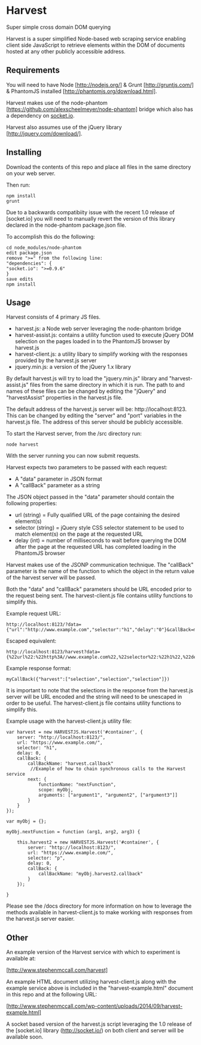 Harvest
=======

Super simple cross domain DOM querying

Harvest is a super simplified Node-based web scraping service enabling client side JavaScript to retrieve elements within the DOM of documents hosted at any other publicly accessible address.


Requirements
------------
You will need to have Node [http://nodejs.org/] & Grunt [http://gruntjs.com/] & PhantomJS installed [http://phantomjs.org/download.html].

Harvest makes use of the node-phantom [https://github.com/alexscheelmeyer/node-phantom] bridge which also has a dependency on [socket.io](http://socket.io/).

Harvest also assumes use of the jQuery library [http://jquery.com/download/].

Installing
----------

Download the contents of this repo and place all files in the same directory on your web server.

Then run:

    npm install
    grunt

Due to a backwards compatibiity issue with the recent 1.0 release of [socket.io] you will need to manually revert the version of this library declared in the node-phantom package.json file.

To accomplish this do the following:

    cd node_modules/node-phantom
    edit package.json
    remove ">=" from the following line:
    "dependencies": {
    "socket.io": ">=0.9.6"
    }
    save edits
    npm install


Usage
------------

Harvest consists of 4 primary JS files.

  - harvest.js: a Node web server leveraging the node-phantom bridge
  - harvest-assist.js: contains a utility function used to execute jQuery DOM selection on the pages loaded in to the PhantomJS browser by harvest.js
  - harvest-client.js: a utility libary to simplify working with the responses provided by the harvest.js server
  - jquery.min.js: a version of the jQuery 1.x library

By default harvest.js will try to load the "jquery.min.js" library and "harvest-assist.js" files from the same directory in which it is run.  The path to and names of these files can be changed by editing the "jQuery" and "harvestAssist" properties in the harvest.js file.

The default address of the harvest.js server will be:  http://localhost:8123.  This can be changed by editing the "server" and "port" variables in the harvest.js file.  The address of this server should be publicly accessible.

To start the Harvest server, from the /src directory run:

    node harvest

With the server running you can now submit requests.

Harvest expects two parameters to be passed with each request:

  - A "data" parameter in JSON format
  - A "callBack" parameter as a string

The JSON object passed in the "data" parameter should contain the following properties:

  - url (string) = Fully qualified URL of the page containing the desired element(s)
  - selector (string) = jQuery style CSS selector statement to be used to match element(s) on the page at the requested URL
  - delay (int) = number of milliseconds to wait before querying the DOM after the page at the requested URL has completed loading in the PhantomJS browser

Harvest makes use of the JSONP communication technique.  The "callBack" parameter is the name of the function to which the object in the return value of the harvest server will be passed.

Both the "data" and "callBack" parameters should be URL encoded prior to the request being sent.  The harvest-client.js file contains utility functions to simplify this.

Example request URL:

    http://localhost:8123/?data={"url":"http://www.example.com","selector":"h1","delay":"0"}&callBack=myCallBack

Escaped equivalent:

    http://localhost:8123/harvest?data={%22url%22:%22http%3A//www.example.com%22,%22selector%22:%22h1%22,%22delay%22:%220%22}&callBack=myCallBack

Example response format:

    myCallBack({"harvest":["selection","selection","selection"]})

It is important to note that the selections in the response from the harvest.js server will be URL encoded and the string will need to be unescaped in order to be useful.  The harvest-client.js file contains utility functions to simplify this.

Example usage with the harvest-client.js utility file:

    var harvest = new HARVESTJS.Harvest('#container', {
        server: "http://localhost:8123/",
        url: "https://www.example.com/",
        selector: "h1",
        delay: 0,
        callBack: {
            callBackName: "harvest.callback"
             //Example of how to chain synchronous calls to the Harvest service
            next: {
                functionName: "nextFunction",
                scope: myObj,
                arguments: ["argument1", "argument2", ["argument3"]]
            }
        }
    });

    var myObj = {};

    myObj.nextFunction = function (arg1, arg2, arg3) {

        this.harvest2 = new HARVESTJS.Harvest('#container', {
            server: "http://localhost:8123/",
            url: "https://www.example.com/",
            selector: "p",
            delay: 0,
            callBack: {
                callBackName: "myObj.harvest2.callback"
            }
        });

    }

Please see the /docs directory for more information on how to leverage the methods available in harvest-client.js to make working with responses from the harvest.js server easier.

Other
------------
An example version of the Harvest service with which to experiment is available at:

[http://www.stephenmccall.com/harvest]

An example HTML document utilizing harvest-client.js along with the example service above is included in the "harvest-example.html" document in this repo and at the following URL:

[http://www.stephenmccall.com/wp-content/uploads/2014/09/harvest-example.html]

A socket based version of the harvest.js script leveraging the 1.0 release of the [socket.io] library (http://socket.io/) on both client and server will be available soon.
